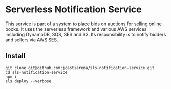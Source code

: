 # Serverless Notification Service

This service is part of a system to place bids on auctions for selling online books. It uses the serverless framework and various AWS services including DynamoDB, SQS, SES and S3. Its responsibility is to notify bidders and sellers via AWS SES.

## Install

```
git clone git@github.com:jcastiarena/sls-notification-service.git
cd sls-notification-service
npm i
sls deploy --verbose
```
